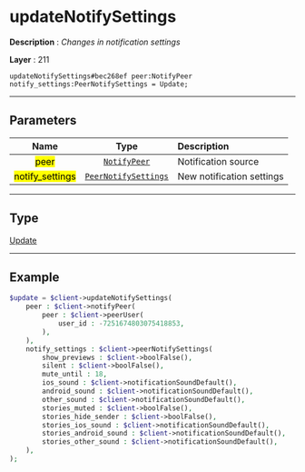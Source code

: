 # updateNotifySettings

**Description** : *Changes in notification settings*

**Layer** : 211

```tl
updateNotifySettings#bec268ef peer:NotifyPeer notify_settings:PeerNotifySettings = Update;
```

---

## Parameters

| Name | Type | Description |
| :---: | :---: | :--- |
| <mark>peer</mark> | [`NotifyPeer`](type/NotifyPeer) | Notification source |
| <mark>notify_settings</mark> | [`PeerNotifySettings`](type/PeerNotifySettings) | New notification settings |

---

## Type

[Update](type/Update)

---

## Example

```php
$update = $client->updateNotifySettings(
	peer : $client->notifyPeer(
		peer : $client->peerUser(
			user_id : -7251674803075418853,
		),
	),
	notify_settings : $client->peerNotifySettings(
		show_previews : $client->boolFalse(),
		silent : $client->boolFalse(),
		mute_until : 18,
		ios_sound : $client->notificationSoundDefault(),
		android_sound : $client->notificationSoundDefault(),
		other_sound : $client->notificationSoundDefault(),
		stories_muted : $client->boolFalse(),
		stories_hide_sender : $client->boolFalse(),
		stories_ios_sound : $client->notificationSoundDefault(),
		stories_android_sound : $client->notificationSoundDefault(),
		stories_other_sound : $client->notificationSoundDefault(),
	),
);
```